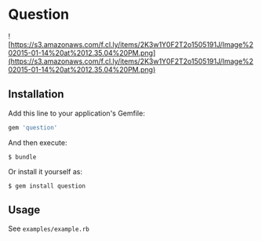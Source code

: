 # Question

![https://s3.amazonaws.com/f.cl.ly/items/2K3w1Y0F2T2o1505191J/Image%202015-01-14%20at%2012.35.04%20PM.png](https://s3.amazonaws.com/f.cl.ly/items/2K3w1Y0F2T2o1505191J/Image%202015-01-14%20at%2012.35.04%20PM.png)

## Installation

Add this line to your application's Gemfile:

```ruby
gem 'question'
```

And then execute:

    $ bundle

Or install it yourself as:

    $ gem install question

## Usage

See `examples/example.rb`
